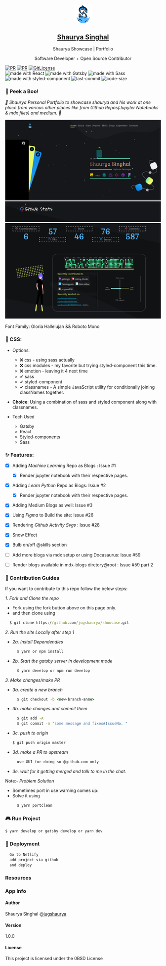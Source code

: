 <p align="center">
  <a href="/develop-site-link">
    <img alt="logo" src="./src/static/logo/logo-black.svg" width="60" />
    <h2 align="center">Shaurya Singhal</h2>
  </a>
</p> 
<p align="center">Shaurya Showcase | Portfolio</p>
<p align="center">Software Developer + Open Source Contributor</p>

[![PR](https://img.shields.io/badge/code_style-prettier-ff69b4.svg)](https://github.com/jugshaurya/showcase)
[![PR](https://img.shields.io/badge/PR-Welcome-blue.svg)](https://github.com/jugshaurya/showcase)
[![GitLicense](https://gitlicense.com/badge/jugshaurya/showcase)](https://github.com/jugshaurya/showcase)
<br/>
<img src="https://img.shields.io/badge/made%20with-react-cyan.svg" alt="made with React"> <img src="https://img.shields.io/badge/made%20with-gatsby-purple.svg" alt="made with Gatsby"> <img src="https://img.shields.io/badge/made%20with-sass-ff69f4.svg" alt="made with Sass"> <img src="https://img.shields.io/badge/made%20with-styled--component-blueviolet.svg" alt="made with styled-component"> <img src="https://img.shields.io/github/last-commit/jugshaurya/showcase" alt="last-commit"> <img src="https://img.shields.io/github/languages/code-size/jugshaurya/showcase" alt="code-size">

### 👀 Peek a Boo!

_🦄 Shaurya Personal Portfolio to showcase shaurya and his work at one place from various other places like from Github Repos(Jupyter Notebooks & mdx files) and medium. 🦄_

![](./readme-images/showcase1.png)
![](./readme-images/showcase2.png)
![](./readme-images/showcase3.png)

Font Family: Gloria Hallelujah && Roboto Mono

### 🌈 CSS:

- Options:

  - ❌ css - using sass actually
  - ❌ css modules - my favorite but trying styled-component this time.
  - ❌ emotion - leaving it 4 next time
  - ✔ sass
  - ✔ styled-component
  - ✔ classnames - A simple JavaScript utility for conditionally joining classNames together.

- **Choice**: Using a combination of sass and styled component along with classnames.

- Tech Used
  - Gatsby
  - React
  - Styled-components
  - Sass

### ✨ Features:

- [x] Adding _Machine Learning_ Repo as Blogs : Issue #1

  - [x] Render jupyter notebook with their respective pages.

- [x] Adding _Learn Python_ Repo as Blogs: Issue #2

  - [x] Render jupyter notebook with their respective pages.

- [x] Adding Medium Blogs as well: Issue #3
- [x] Using _Figma_ to Build the site: Issue #26
- [x] Rendering _Github Activity Svgs_ : Issue #28
- [x] Snow Effect
- [x] Bulb on/off @skills section
- [ ] Add more blogs via mdx setup or using Docasaurus: Issue #59
- [ ] Render blogs available in mdx-blogs diretory@root : Issue #59 part 2

### 👥 Contribution Guides

If you want to contribute to this repo follow the below steps:

_1. Fork and Clone the repo_

- Fork using the fork button above on this page only.
- and then clone using

```cmd
  $ git clone https://github.com/jugshaurya/showcase.git
```

_2. Run the site Locally after step 1_

- _2a. Install Dependendies_
  ```cmd
    $ yarn or npm install
  ```
- _2b. Start the gatsby server in development mode_
  ```cmd
    $ yarn develop or npm run develop
  ```

_3. Make changes/make PR_

- _3a. create a new branch_

  ```cmd
    $ git checkout -b <new-branch-anme>
  ```

- _3b. make changes and commit them_

  ```cmd
    $ git add -A
    $ git commit -m "some message and fixes#IssueNo. "
  ```

- _3c. push to origin_
  ```cmd
  $ git push origin master
  ```
- _3d. make a PR to upstream_
  ```cmd
    use GUI for doing so @github.com only
  ```
- _3e. wait for it getting merged and talk to me in the chat._

Note:- _Problem Solution_

- Sometimes port in use warning comes up:
- Solve it using
  ```cmd
    $ yarn portclean
  ```

### 🎮 Run Project

```cmd
$ yarn develop or gatsby develop or yarn dev
```

### 🚀 Deployment

```cmd
  Go to Netlify
  add project via github
  and deploy
```

### Resources

### App Info

#### Author

Shaurya Singhal
@[jugshaurya](https://shaurya.now.sh)

#### Version

1.0.0

#### License

This project is licensed under the 0BSD License

